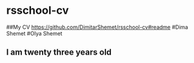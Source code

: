 # rsschool-cv
##My CV
https://github.com/DimitarShemet/rsschool-cv#readme
#Dima Shemet
#Olya Shemet
## I am twenty three years old 

